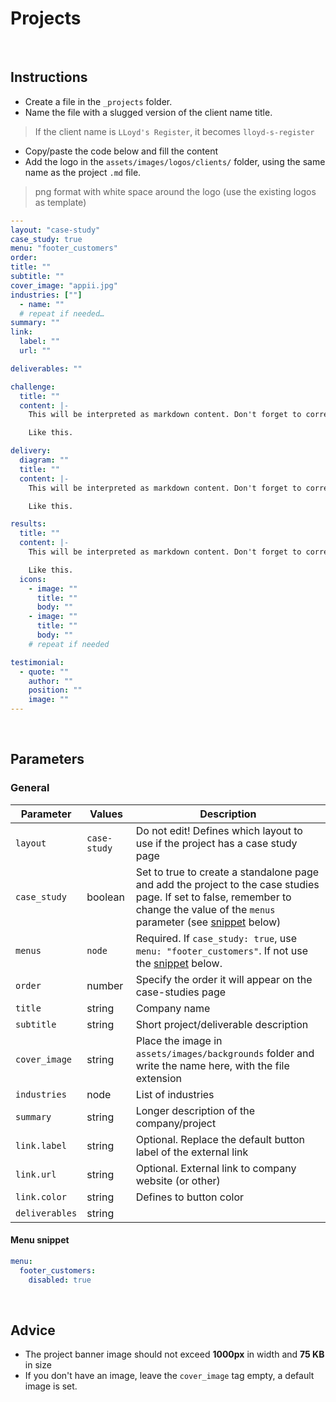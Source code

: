 # Projects

<!------------------------------------------------------>
<p>&nbsp;</p>
<!------------------------------------------------------>

## Instructions

- Create a file in the `_projects` folder.
- Name the file with a slugged version of the client name title.

> If the client name is `LLoyd's Register`, it becomes `lloyd-s-register`

- Copy/paste the code below and fill the content
- Add the logo in the `assets/images/logos/clients/` folder, using the same name as the project `.md` file.

> png format with white space around the logo (use the existing logos as template)


```yml
---
layout: "case-study"
case_study: true
menu: "footer_customers"
order:
title: ""
subtitle: ""
cover_image: "appii.jpg"
industries: [""]
  - name: ""
  # repeat if needed…
summary: ""
link: 
  label: ""
  url: ""

deliverables: ""

challenge: 
  title: ""
  content: |-
    This will be interpreted as markdown content. Don't forget to correctly indent everytime you go to a new line.

    Like this.

delivery:
  diagram: ""
  title: ""
  content: |-
    This will be interpreted as markdown content. Don't forget to correctly indent everytime you go to a new line.

    Like this.

results:
  title: ""
  content: |-
    This will be interpreted as markdown content. Don't forget to correctly indent everytime you go to a new line.

    Like this.
  icons:
    - image: ""
      title: ""
      body: ""
    - image: ""
      title: ""
      body: ""
    # repeat if needed

testimonial:
  - quote: ""
    author: ""
    position: ""
    image: ""
---
```

<!------------------------------------------------------>
<p>&nbsp;</p>
<!------------------------------------------------------>

## Parameters

### General

| Parameter | Values | Description |
| --- | --- | --- |
| `layout` | `case-study` | Do not edit! Defines which layout to use if the project has a case study page |
| `case_study` | boolean | Set to true to create a standalone page and add the project to the case studies page. If set to false, remember to change the value of the `menus` parameter (see [snippet](#menu-snippet) below) |
| `menus` | `node` | Required. If `case_study: true`, use `menu: "footer_customers"`. If not use the [snippet](#menu-snippet) below. |
| `order` | number | Specify the order it will appear on the case-studies page |
| `title` | string | Company name |
| `subtitle` | string | Short project/deliverable description |
| `cover_image` | string | Place the image in `assets/images/backgrounds` folder and write the name here, with the file extension |
| `industries` | node | List of industries |
| `summary` | string | Longer description of the company/project |
| `link.label` | string | Optional. Replace the default button label of the external link |
| `link.url` | string | Optional. External link to company website (or other) |
| `link.color` | string | Defines to button color |
| `deliverables` | string | |

#### Menu snippet

```yml
menu:
  footer_customers:
    disabled: true
```

<!------------------------------------------------------>
<p>&nbsp;</p>
<!------------------------------------------------------>

## Advice

- The project banner image should not exceed **1000px** in width and **75 KB** in size
- If you don't have an image, leave the `cover_image` tag empty, a default image is set.
